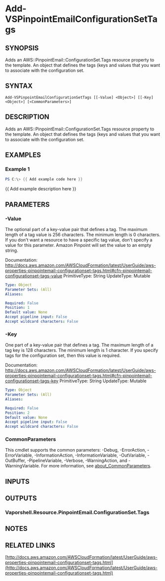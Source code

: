 # Add-VSPinpointEmailConfigurationSetTags

## SYNOPSIS
Adds an AWS::PinpointEmail::ConfigurationSet.Tags resource property to the template.
An object that defines the tags (keys and values that you want to associate with the configuration set.

## SYNTAX

```
Add-VSPinpointEmailConfigurationSetTags [[-Value] <Object>] [[-Key] <Object>] [<CommonParameters>]
```

## DESCRIPTION
Adds an AWS::PinpointEmail::ConfigurationSet.Tags resource property to the template.
An object that defines the tags (keys and values that you want to associate with the configuration set.

## EXAMPLES

### Example 1
```powershell
PS C:\> {{ Add example code here }}
```

{{ Add example description here }}

## PARAMETERS

### -Value
The optional part of a key-value pair that defines a tag.
The maximum length of a tag value is 256 characters.
The minimum length is 0 characters.
If you don't want a resource to have a specific tag value, don't specify a value for this parameter.
Amazon Pinpoint will set the value to an empty string.

Documentation: http://docs.aws.amazon.com/AWSCloudFormation/latest/UserGuide/aws-properties-pinpointemail-configurationset-tags.html#cfn-pinpointemail-configurationset-tags-value
PrimitiveType: String
UpdateType: Mutable

```yaml
Type: Object
Parameter Sets: (All)
Aliases:

Required: False
Position: 1
Default value: None
Accept pipeline input: False
Accept wildcard characters: False
```

### -Key
One part of a key-value pair that defines a tag.
The maximum length of a tag key is 128 characters.
The minimum length is 1 character.
If you specify tags for the configuration set, then this value is required.

Documentation: http://docs.aws.amazon.com/AWSCloudFormation/latest/UserGuide/aws-properties-pinpointemail-configurationset-tags.html#cfn-pinpointemail-configurationset-tags-key
PrimitiveType: String
UpdateType: Mutable

```yaml
Type: Object
Parameter Sets: (All)
Aliases:

Required: False
Position: 2
Default value: None
Accept pipeline input: False
Accept wildcard characters: False
```

### CommonParameters
This cmdlet supports the common parameters: -Debug, -ErrorAction, -ErrorVariable, -InformationAction, -InformationVariable, -OutVariable, -OutBuffer, -PipelineVariable, -Verbose, -WarningAction, and -WarningVariable. For more information, see [about_CommonParameters](http://go.microsoft.com/fwlink/?LinkID=113216).

## INPUTS

## OUTPUTS

### Vaporshell.Resource.PinpointEmail.ConfigurationSet.Tags
## NOTES

## RELATED LINKS

[http://docs.aws.amazon.com/AWSCloudFormation/latest/UserGuide/aws-properties-pinpointemail-configurationset-tags.html](http://docs.aws.amazon.com/AWSCloudFormation/latest/UserGuide/aws-properties-pinpointemail-configurationset-tags.html)

